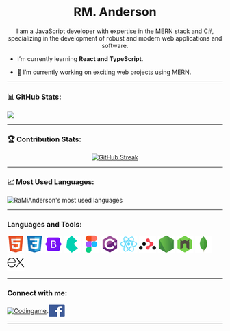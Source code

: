 

<h1 align="center">RM. Anderson</h1>

<p align="center">
  I am a JavaScript developer with expertise in the MERN stack and C#, specializing in the development of robust and modern web applications and software.
</p>

-  I’m currently learning **React and TypeScript**.

- 🔭 I’m currently working on exciting web projects using MERN.

---

<h3 align="left">📊 GitHub Stats:</h3>

<p align="left">
  <img align="center" src="https://github-readme-stats.vercel.app/api?username=RaMiAnderson&theme=vue-dark&show_icons=true&hide_border=true&count_private=true" />
</p>

---

<h3 align="left">🏆 Contribution Stats:</h3>

<!--
<p align="left">
  <img align="center" src="https://github-readme-streak-stats.herokuapp.com/?user=RaMiAnderson&count_private=true&include_all_commits=true" alt="GitHub Streak" />
</p> -->
<p align="center">
  <a href="https://git.io/streak-stats">
    <img src="https://streak-stats.demolab.com?user=RaMiAnderson&theme=vue-dark&hide_border=true&date_format=j%20M%5B%20Y%5D" alt="GitHub Streak" />
  </a>
</p>

---

<h3 align="left">📈 Most Used Languages:</h3>
<p align="left">
  <img align="center" src="https://github-readme-stats.vercel.app/api/top-langs?username=RaMiAnderson&show_icons=true&locale=en&layout=compact" alt="RaMiAnderson's most used languages" />
</p>

---

<h3 align="left">Languages and Tools:</h3>
<p align="left">
  <a href="https://developer.mozilla.org/en-US/docs/Web/HTML" target="_blank" style="text-decoration: none;" >
    <img src="https://github.com/devicons/devicon/blob/master/icons/html5/html5-original.svg" alt="HTML5" width="40" height="40"/>
  </a> 
  <a href="https://developer.mozilla.org/en-US/docs/Web/CSS" target="_blank" style="text-decoration: none;">
    <img src="https://github.com/devicons/devicon/blob/master/icons/css3/css3-original.svg" alt="CSS3" width="40" height="40"/>
  </a> 
  <a href="https://getbootstrap.com/" target="_blank" style="text-decoration: none;" >
    <img src="https://github.com/devicons/devicon/blob/master/icons/bootstrap/bootstrap-original.svg" alt="Bootstrap" width="40" height="40"/>
  </a>
  <a href="https://bulma.io/" target="_blank" style="text-decoration: none;" >
    <img src="https://github.com/devicons/devicon/blob/master/icons/bulma/bulma-plain.svg" alt="Bulma" width="40" height="40"/>
  </a>
  <a href="https://www.figma.com/" target="_blank" style="text-decoration: none;" >
    <img src="https://github.com/devicons/devicon/blob/master/icons/figma/figma-original.svg" alt="Bulma" width="40" height="40"/>
  </a>
  <a href="https://learn.microsoft.com/fr-fr/dotnet/csharp/" target="_blank" style="text-decoration: none;">
    <img src="https://github.com/devicons/devicon/blob/master/icons/csharp/csharp-original.svg" alt="CSharp" width="40" height="40"/>
  </a>
  <a href="https://react.dev/" target="_blank" style="text-decoration: none;" >
    <img src="https://github.com/devicons/devicon/blob/master/icons/react/react-original.svg" alt="React" width="40" height="40"/>
  </a>
  <a href="https://reactrouter.com/" target="_blank" style="text-decoration: none;" >
    <img src="https://github.com/devicons/devicon/blob/master/icons/reactrouter/reactrouter-original.svg" alt="React-Router" width="40" height="40"/>
  </a>
  <a href="https://nodejs.org/en/learn/getting-started/introduction-to-nodejs" target="_blank" style="text-decoration: none;" >
    <img src="https://github.com/devicons/devicon/blob/master/icons/nodejs/nodejs-original.svg" alt="Node.js" width="40" height="40"/>
  </a>
  <a href="https://nodemon.io/" target="_blank" style="text-decoration: none;" >
    <img src="https://github.com/devicons/devicon/blob/master/icons/nodemon/nodemon-original.svg" alt="Nodemon" width="40" height="40"/>
  </a>
  <a href="https://www.mongodb.com/fr-fr" target="_blank" style="text-decoration: none;" >
    <img src="https://github.com/devicons/devicon/blob/master/icons/mongodb/mongodb-original.svg" alt="MongoDB" width="40" height="40"/>
  </a>
<a href="https://expressjs.com/" target="_blank" style="text-decoration: none;" >
    <img src="https://github.com/devicons/devicon/blob/master/icons/express/express-original.svg" alt="Express.js" width="40" height="40"/>
  </a>

</p>

---

<h3 align="left">Connect with me:</h3>
<p align="left">
  <a href="https://www.codingame.com/profile/f2b4dc9826c46800d2495d68a4e42c0b0017665" target="_blank">
    <img align="center" src="https://static.codingame.com/assets/favicon_32_32.61e066ad.ico" alt="Codingame" height="30" width="30" />
  </a>
  <a href="https://web.facebook.com/profile.php?id=100079532394319" target="_blank">
    <img align="center" src="https://github.com/devicons/devicon/blob/master/icons/facebook/facebook-original.svg" alt="Facebook" height="30" width="40" />
  </a>
</p>

---



